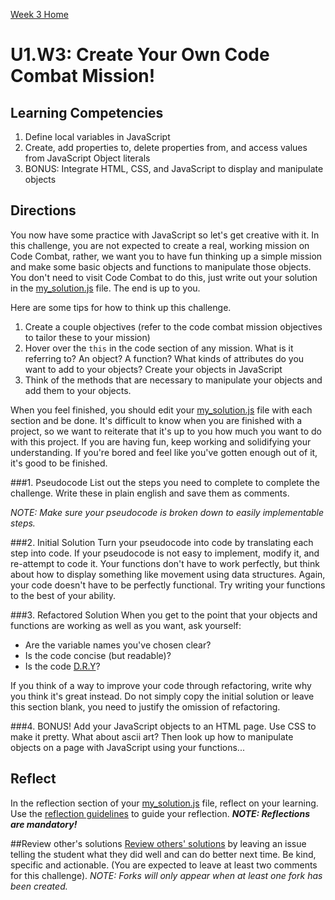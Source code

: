 [Week 3 Home](../)

# U1.W3: Create Your Own Code Combat Mission!

## Learning Competencies
1. Define local variables in JavaScript
2. Create, add properties to, delete properties from, and access values from JavaScript Object literals
3. BONUS: Integrate HTML, CSS, and JavaScript to display and manipulate objects


## Directions
You now have some practice with JavaScript so let's get creative with it. In this challenge, you are not expected to create a real, working mission on Code Combat, rather, we want you to have fun thinking up a simple mission and make some basic objects and functions to manipulate those objects. You don't need to visit Code Combat to do this, just write out your solution in the [my_solution.js](./my_solution.js) file. The end is up to you. 

Here are some tips for how to think up this challenge. 
1. Create a couple objectives (refer to the code combat mission objectives to tailor these to your mission)
2. Hover over the `this` in the code section of any mission. What is it referring to? An object? A function? What kinds of attributes do you want to add to your objects? Create your objects in JavaScript
3. Think of the methods that are necessary to manipulate your objects and add them to your objects.  

When you feel finished, you should edit your [my_solution.js](./my_solution.js) file with each section and be done. It's difficult to know when you are finished with a project, so we want to reiterate that it's up to you how much you want to do with this project. If you are having fun, keep working and solidifying your understanding. If you're bored and feel like you've gotten enough out of it, it's good to be finished. 


###1. Pseudocode
List out the steps you need to complete to complete the challenge.  Write these in plain english and save them as comments. 

*NOTE: Make sure your pseudocode is broken down to easily implementable steps.*

###2. Initial Solution
Turn your pseudocode into code by translating each step into code. If your pseudocode is not easy to implement, modify it, and re-attempt to code it. Your functions don't have to work perfectly, but think about how to display something like movement using data structures. Again, your code doesn't have to be perfectly functional. Try writing your functions to the best of your ability. 

###3. Refactored Solution
When you get to the point that your objects and functions are working as well as you want, ask yourself:
- Are the variable names you've chosen clear?
- Is the code concise (but readable)?
- Is the code [D.R.Y](http://programmer.97things.oreilly.com/wiki/index.php/Don't_Repeat_Yourself)? 

If you think of a way to improve your code through refactoring, write why you think it's great instead. Do not simply copy the initial solution or leave this section blank, you need to justify the omission of refactoring.

###4. BONUS!
Add your JavaScript objects to an HTML page. Use CSS to make it pretty. What about ascii art? Then look up how to manipulate objects on a page with JavaScript using your functions...

## Reflect
In the reflection section of your [my_solution.js](./my_solution.js) file, reflect on your learning. Use the [reflection guidelines](../reflection_guidelines.md) to guide your reflection. ***NOTE: Reflections are mandatory!***


##Review other's solutions
[Review others' solutions](../reviewing_solutions.md) by leaving an issue telling the student what they did well and can do better next time. Be kind, specific and actionable. (You are expected to leave at least two comments for this challenge). *NOTE: Forks will only appear when at least one fork has been created.* 


